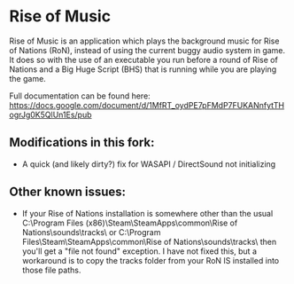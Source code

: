 # Rise of Music
Rise of Music is an application which plays the background music for Rise of Nations (RoN), instead of using the current buggy audio system in game.  It does so with the use of an executable you run before a round of Rise of Nations and a Big Huge Script (BHS) that is running while you are playing the game.

Full documentation can be found here: https://docs.google.com/document/d/1MfRT_oydPE7pFMdP7FUKANnfytTHogrJg0K5QlUn1Es/pub

## Modifications in this fork:
* A quick (and likely dirty?) fix for WASAPI / DirectSound not initializing

## Other known issues:
* If your Rise of Nations installation is somewhere other than the usual C:\Program Files (x86)\Steam\SteamApps\common\Rise of Nations\sounds\tracks\ or C:\Program Files\Steam\SteamApps\common\Rise of Nations\sounds\tracks\ then you'll get a "file not found" exception. I have not fixed this, but a workaround is to copy the tracks folder from your RoN IS installed into those file paths.